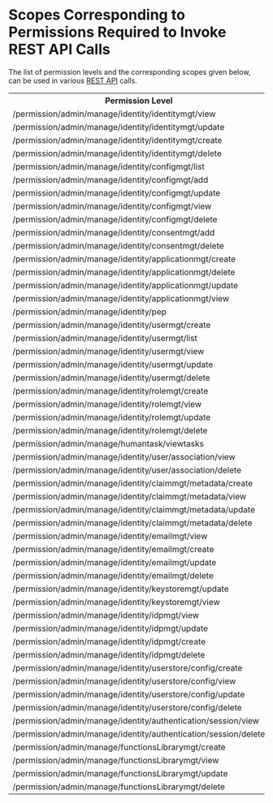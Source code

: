 # Scopes Corresponding to Permissions Required to Invoke REST API Calls

The list of permission levels and the corresponding scopes given below, can be used in various [REST API](../../develop/apis/rest-apis) calls. 

<table>
<tbody>
<tr style="height: 23px;">
<th style="height: 23px;">Permission Level</th>
<th style="height: 23px;">Scope</th>
</tr>
<tr style="height: 23px;">
<td style="height: 23px;">/permission/admin/manage/identity/identitymgt/view</td>
<td style="height: 23px;">internal_identity_mgt_view</td>
</tr>
<tr style="height: 23px;">
<td style="height: 23px;">/permission/admin/manage/identity/identitymgt/update</td>
<td style="height: 23px;">internal_identity_mgt_update</td>
</tr>
<tr style="height: 23px;">
<td style="height: 23px;">/permission/admin/manage/identity/identitymgt/create</td>
<td style="height: 23px;">internal_identity_mgt_create</td>
</tr>
<tr style="height: 23px;">
<td style="height: 23px;">/permission/admin/manage/identity/identitymgt/delete</td>
<td style="height: 23px;">internal_identity_mgt_delete</td>
</tr>
<tr style="height: 23px;">
<td style="height: 23px;">/permission/admin/manage/identity/configmgt/list</td>
<td style="height: 23px;">internal_config_mgt_list</td>
</tr>
<tr style="height: 23px;">
<td style="height: 23px;">/permission/admin/manage/identity/configmgt/add</td>
<td style="height: 23px;">internal_config_mgt_add</td>
</tr>
<tr style="height: 23px;">
<td style="height: 23px;">/permission/admin/manage/identity/configmgt/update</td>
<td style="height: 23px;">internal_config_mgt_update</td>
</tr>
<tr style="height: 23px;">
<td style="height: 23px;">/permission/admin/manage/identity/configmgt/view</td>
<td style="height: 23px;">internal_config_mgt_view</td>
</tr>
<tr style="height: 23px;">
<td style="height: 23px;">/permission/admin/manage/identity/configmgt/delete</td>
<td style="height: 23px;">internal_config_mgt_delete</td>
</tr>
<tr style="height: 23px;">
<td style="height: 23px;">/permission/admin/manage/identity/consentmgt/add</td>
<td style="height: 23px;">internal_consent_mgt_add</td>
</tr>
<tr style="height: 23px;">
<td style="height: 23px;">/permission/admin/manage/identity/consentmgt/delete</td>
<td style="height: 23px;">internal_consent_mgt_delete</td>
</tr>
<tr style="height: 23px;">
<td style="height: 23px;">/permission/admin/manage/identity/applicationmgt/create</td>
<td style="height: 23px;">internal_application_mgt_create</td>
</tr>
<tr style="height: 23px;">
<td style="height: 23px;">/permission/admin/manage/identity/applicationmgt/delete</td>
<td style="height: 23px;">internal_application_mgt_delete</td>
</tr>
<tr style="height: 23px;">
<td style="height: 23px;">/permission/admin/manage/identity/applicationmgt/update</td>
<td style="height: 23px;">internal_application_mgt_update</td>
</tr>
<tr style="height: 23px;">
<td style="height: 23px;">/permission/admin/manage/identity/applicationmgt/view</td>
<td style="height: 23px;">internal_application_mgt_view</td>
</tr>
<tr style="height: 23px;">
<td style="height: 23px;">/permission/admin/manage/identity/pep</td>
<td style="height: 23px;">internal_manage_pep</td>
</tr>
<tr style="height: 23px;">
<td style="height: 23px;">/permission/admin/manage/identity/usermgt/create</td>
<td style="height: 23px;">internal_user_mgt_create</td>
</tr>
<tr style="height: 23px;">
<td style="height: 23px;">/permission/admin/manage/identity/usermgt/list</td>
<td style="height: 23px;">internal_user_mgt_list</td>
</tr>
<tr style="height: 23px;">
<td style="height: 23px;">/permission/admin/manage/identity/usermgt/view</td>
<td style="height: 23px;">internal_user_mgt_view</td>
</tr>
<tr style="height: 23px;">
<td style="height: 23px;">/permission/admin/manage/identity/usermgt/update</td>
<td style="height: 23px;">internal_user_mgt_update</td>
</tr>
<tr style="height: 23px;">
<td style="height: 23px;">/permission/admin/manage/identity/usermgt/delete</td>
<td style="height: 23px;">internal_user_mgt_delete</td>
</tr>
<tr style="height: 23px;">
<td style="height: 23px;">/permission/admin/manage/identity/rolemgt/create</td>
<td style="height: 23px;">internal_role_mgt_create</td>
</tr>
<tr style="height: 23px;">
<td style="height: 23px;">/permission/admin/manage/identity/rolemgt/view</td>
<td style="height: 23px;">internal_role_mgt_view</td>
</tr>
<tr style="height: 23px;">
<td style="height: 23px;">/permission/admin/manage/identity/rolemgt/update</td>
<td style="height: 23px;">internal_role_mgt_update</td>
</tr>
<tr style="height: 23px;">
<td style="height: 23px;">/permission/admin/manage/identity/rolemgt/delete</td>
<td style="height: 23px;">internal_role_mgt_delete</td>
</tr>
<tr style="height: 23px;">
<td style="height: 23px;">/permission/admin/manage/humantask/viewtasks</td>
<td style="height: 23px;">internal_humantask_view</td>
</tr>
<tr style="height: 23px;">
<td style="height: 23px;">/permission/admin/manage/identity/user/association/view</td>
<td style="height: 23px;">internal_user_association_view</td>
</tr>
<tr style="height: 23px;">
<td style="height: 23px;">/permission/admin/manage/identity/user/association/delete</td>
<td style="height: 23px;">internal_user_association_delete</td>
</tr>
<tr style="height: 23px;">
<td style="height: 23px;">/permission/admin/manage/identity/claimmgt/metadata/create</td>
<td style="height: 23px;">internal_claim_meta_create</td>
</tr>
<tr style="height: 23px;">
<td style="height: 23px;">/permission/admin/manage/identity/claimmgt/metadata/view</td>
<td style="height: 23px;">internal_claim_meta_view</td>
</tr>
<tr style="height: 23px;">
<td style="height: 23px;">/permission/admin/manage/identity/claimmgt/metadata/update</td>
<td style="height: 23px;">internal_claim_meta_update</td>
</tr>
<tr style="height: 23px;">
<td style="height: 23px;">/permission/admin/manage/identity/claimmgt/metadata/delete</td>
<td style="height: 23px;">internal_claim_meta_delete</td>
</tr>
<tr style="height: 23px;">
<td style="height: 23px;">/permission/admin/manage/identity/emailmgt/view</td>
<td style="height: 23px;">internal_email_mgt_view</td>
</tr>
<tr style="height: 23px;">
<td style="height: 23px;">/permission/admin/manage/identity/emailmgt/create</td>
<td style="height: 23px;">internal_email_mgt_create</td>
</tr>
<tr style="height: 23px;">
<td style="height: 23px;">/permission/admin/manage/identity/emailmgt/update</td>
<td style="height: 23px;">internal_email_mgt_update</td>
</tr>
<tr style="height: 23px;">
<td style="height: 23px;">/permission/admin/manage/identity/emailmgt/delete</td>
<td style="height: 23px;">internal_email_mgt_delete</td>
</tr>
<tr style="height: 23px;">
<td style="height: 23px;">/permission/admin/manage/identity/keystoremgt/update</td>
<td style="height: 23px;">internal_keystore_update</td>
</tr>
<tr style="height: 23px;">
<td style="height: 23px;">/permission/admin/manage/identity/keystoremgt/view</td>
<td style="height: 23px;">internal_keystore_view</td>
</tr>
<tr style="height: 23px;">
<td style="height: 23px;">/permission/admin/manage/identity/idpmgt/view</td>
<td style="height: 23px;">internal_idp_view</td>
</tr>
<tr style="height: 23px;">
<td style="height: 23px;">/permission/admin/manage/identity/idpmgt/update</td>
<td style="height: 23px;">internal_idp_update</td>
</tr>
<tr style="height: 23px;">
<td style="height: 23px;">/permission/admin/manage/identity/idpmgt/create</td>
<td style="height: 23px;">internal_idp_create</td>
</tr>
<tr style="height: 23px;">
<td style="height: 23px;">/permission/admin/manage/identity/idpmgt/delete</td>
<td style="height: 23px;">internal_idp_delete</td>
</tr>
<tr style="height: 23px;">
<td style="height: 23px;">/permission/admin/manage/identity/userstore/config/create</td>
<td style="height: 23px;">internal_userstore_create</td>
</tr>
<tr style="height: 23px;">
<td style="height: 23px;">/permission/admin/manage/identity/userstore/config/view</td>
<td style="height: 23px;">internal_userstore_view</td>
</tr>
<tr style="height: 23px;">
<td style="height: 23px;">/permission/admin/manage/identity/userstore/config/update</td>
<td style="height: 23px;">internal_userstore_update</td>
</tr>
<tr style="height: 23px;">
<td style="height: 23px;">/permission/admin/manage/identity/userstore/config/delete</td>
<td style="height: 23px;">internal_userstore_delete</td>
</tr>
<tr style="height: 23px;">
<td style="height: 23px;">/permission/admin/manage/identity/authentication/session/view</td>
<td style="height: 23px;">internal_session_view</td>
</tr>
<tr style="height: 23px;">
<td style="height: 23px;">/permission/admin/manage/identity/authentication/session/delete</td>
<td style="height: 23px;">internal_session_delete</td>
</tr>
<tr style="height: 23px;">
<td style="height: 23px;">/permission/admin/manage/functionsLibrarymgt/create</td>
<td style="height: 23px;">internal_functional_lib_create</td>
</tr>
<tr style="height: 23px;">
<td style="height: 23px;">/permission/admin/manage/functionsLibrarymgt/view</td>
<td style="height: 23px;">internal_functional_lib_view</td>
</tr>
<tr style="height: 23px;">
<td style="height: 23px;">/permission/admin/manage/functionsLibrarymgt/update</td>
<td style="height: 23px;">internal_functional_lib_update</td>
</tr>
<tr style="height: 23px;">
<td style="height: 23px;">/permission/admin/manage/functionsLibrarymgt/delete</td>
<td style="height: 23px;">internal_functional_lib_delete</td>
</tr>
</tbody>
</table>
